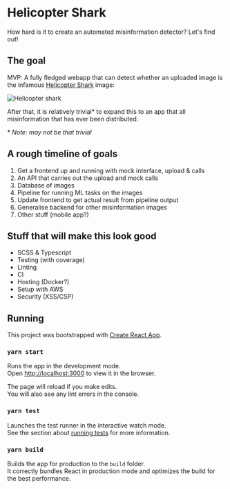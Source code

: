 # Helicopter Shark

How hard is it to create an automated misinformation detector? Let's find out!

## The goal

MVP: A fully fledged webapp that can detect whether an uploaded image is the infamous [Helicopter Shark](https://en.wikipedia.org/wiki/Helicopter_Shark) image:

![Helicopter shark](https://upload.wikimedia.org/wikipedia/en/8/84/Helicopter_Shark_Thumb.jpg)

After that, it is relatively trivial* to expand this to an app that all misinformation that has ever been distributed.

&ast; *Note: may not be that trivial*

## A rough timeline of goals

  1. Get a frontend up and running with mock interface, upload & calls
  2. An API that carries out the upload and mock calls
  3. Database of images
  4. Pipeline for running ML tasks on the images
  5. Update frontend to get actual result from pipeline output
  6. Generalise backend for other misinformation images
  7. Other stuff (mobile app?)

## Stuff that will make this look good

* SCSS & Typescript
* Testing (with coverage)
* Linting
* CI
* Hosting (Docker?)
* Setup with AWS
* Security (XSS/CSP)

## Running

This project was bootstrapped with [Create React App](https://github.com/facebook/create-react-app).

### `yarn start`

Runs the app in the development mode.<br />
Open [http://localhost:3000](http://localhost:3000) to view it in the browser.

The page will reload if you make edits.<br />
You will also see any lint errors in the console.

### `yarn test`

Launches the test runner in the interactive watch mode.<br />
See the section about [running tests](https://facebook.github.io/create-react-app/docs/running-tests) for more information.

### `yarn build`

Builds the app for production to the `build` folder.<br />
It correctly bundles React in production mode and optimizes the build for the best performance.
